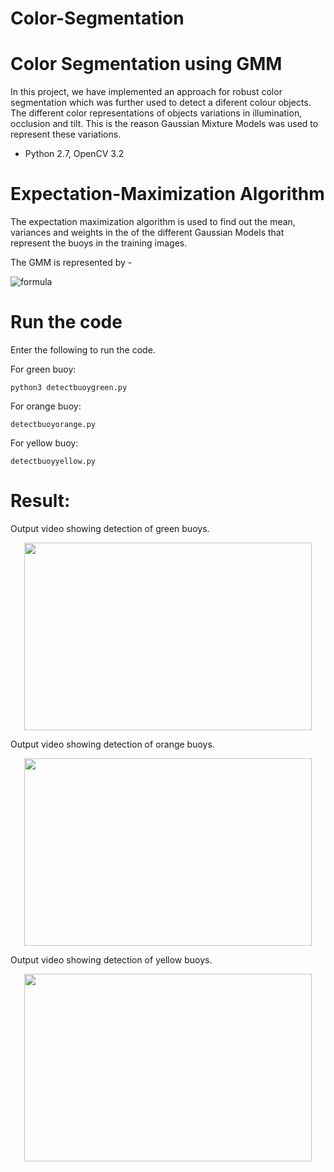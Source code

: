 # Color-Segmentation
Color Segmentation using GMM
============================

In this project, we have implemented an approach for robust color segmentation which was further used to detect a diferent colour objects. The different color representations of objects variations in illumination, occlusion and tilt. This is the reason Gaussian Mixture Models was used to represent these variations.

* Python 2.7, OpenCV 3.2

# Expectation-Maximization Algorithm
The expectation maximization algorithm is used to find out the mean, variances and weights in the of the different Gaussian Models that represent the buoys in the training images.

The GMM is represented by -

![formula](https://user-images.githubusercontent.com/55011289/78617418-42fa5500-7845-11ea-8a30-8ccb30af6863.png)


# Run the code

Enter the following to run the code.

For green buoy:
```
python3 detectbuoygreen.py
```
For orange buoy:
```
detectbuoyorange.py
```
For yellow buoy:
```
detectbuoyyellow.py
```

# Result:

Output video showing detection of green buoys.

<p align="center">
  <img width="460" height="300" src="https://user-images.githubusercontent.com/55011289/78616251-bef29e00-7841-11ea-928a-f6ff94a33482.gif">
</p>


Output video showing detection of orange buoys. 

<p align="center">
  <img width="460" height="300" src="https://user-images.githubusercontent.com/55011289/78616035-1ba18900-7841-11ea-8324-b5b94c8646e6.gif">
</p>


Output video showing detection of yellow buoys. 

<p align="center">
  <img width="460" height="300" src="https://user-images.githubusercontent.com/55011289/78615701-3a535000-7840-11ea-8ae6-ae6d87a3639f.gif">
</p>

